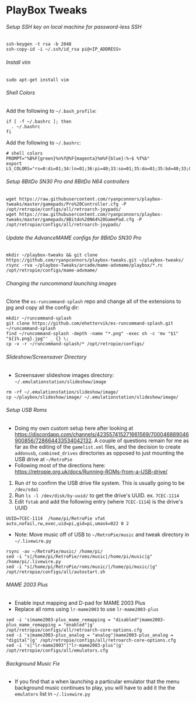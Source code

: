 
# PlayBox Tweaks

###### Setup SSH key on local machine for password-less SSH
  ```
  ssh-keygen -t rsa -b 2048
  ssh-copy-id -i ~/.ssh/id_rsa pi@<IP_ADDRESS>
  ```

###### Install vim
```
sudo apt-get install vim
```

###### Shell Colors
Add the following to `~/.bash_profile`:
```
if [ -f ~/.bashrc ]; then
  . ~/.bashrc
fi
```

Add the following to `~/.bashrc`:
```
# shell colors
PROMPT="%B%F{green}%n%f@%F{magenta}%m%F{blue}:%~$ %f%b"
export LS_COLORS="rs=0:di=01;34:ln=01;36:pi=40;33:so=01;35:do=01;35:bd=40;33;01:cd=40;33;01:or=40;31;01:su=37;41:sg=30;43:tw=30;42:ow=34;42:st=37;44:ex=01;32:"
```

###### Setup 8BitDo SN30 Pro and 8BitDo N64 controllers
 ```
 wget https://raw.githubusercontent.com/ryanpconnors/playbox-tweaks/master/gamepads/Pro%20Controller.cfg -P /opt/retropie/configs/all/retroarch-joypads/
 wget https://raw.githubusercontent.com/ryanpconnors/playbox-tweaks/master/gamepads/8Bitdo%20N64%20GamePad.cfg -P /opt/retropie/configs/all/retroarch-joypads/
 ```

###### Update the AdvanceMAME configs for 8BitDo SN30 Pro
  ```
  mkdir ~/playbox-tweaks && git clone https://github.com/ryanpconnors/playbox-tweaks.git ~/playbox-tweaks/
  rsync -rva ~/playbox-Tweaks/arcade/mame-advmame/playbox/*.rc /opt/retropie/configs/mame-advmame/
  ```

###### Changing the runcommand launching images
Clone the `es-runcommand-splash` repo and change all of the extensions to jpg and copy all the config dir:
```
mkdir ~/runcommand-splash
git clone https://github.com/ehettervik/es-runcommand-splash.git ~/runcommand-splash
find ~/runcommand-splash -depth -name "*.png" -exec sh -c 'mv "$1" "${1%.png}.jpg"' _ {} \;
cp -v -r ~/runcommand-splash/* /opt/retropie/configs/
```

###### Slideshow/Screensaver Directory
- Screensaver slideshow images directory: `~/.emulationstation/slideshow/image`
```
rm -rf ~/.emulationstation/slideshow/image/
cp ~/playbox/slideshow/image/ ~/.emulationstation/slideshow/image/
```

###### Setup USB Roms
- Doing my own custom setup here after looking at https://discordapp.com/channels/423557415271661569/700046889046900856/728664433534042132. A couple of questions remain for me as far as the editing of the `gamelist.xml` files, and the decision to create `addonusb`, `combined_drives` directories as opposed to just mounting the USB drive at `~/RetroPie`
- Following most of the directions here: https://retropie.org.uk/docs/Running-ROMs-from-a-USB-drive/
1. Run `df` to confirm the USB drive file system. This is usually going to be `/dev/sda1`
2. Run `ls -l /dev/disk/by-uuid/` to get the drive's UUID. ex. `7CEC-1114`
3. Edit `fstab` and add the following entry (where `7CEC-1114`) is the drive's UUID
  ```
  UUID=7CEC-1114  /home/pi/RetroPie vfat  auto,nofail,rw,exec,uid=pi,gid=pi,umask=022 0 2
  ```
- Note: Move music off of USB to `~/RetroPie/music` and tweak directory in `~/.livewire.py`
```
rsync -av ~/RetroPie/music/ /home/pi/
sed -i "s|/home/pi/RetroPie/roms/music|/home/pi/music|g" /home/pi/.livewire.py
sed -i "s|/home/pi/RetroPie/roms/music/|/home/pi/music/|g" /opt/retropie/configs/all/autostart.sh
```

###### MAME 2003 Plus
- Enable input mapping and D-pad for MAME 2003 Plus
- Replace all roms using `lr-mame2003` to use `lr-mame2003-plus`
```
sed -i 's|mame2003-plus_mame_remapping = "disabled"|mame2003-plus_mame_remapping = "enabled"|g' /opt/retropie/configs/all/retroarch-core-options.cfg
sed -i 's|mame2003-plus_analog = "analog"|mame2003-plus_analog = "digital"|g' /opt/retropie/configs/all/retroarch-core-options.cfg
sed -i 's|"lr-mame2003"|"lr-mame2003-plus"|g' /opt/retropie/configs/all/emulators.cfg
```

###### Background Music Fix
- If you find that a when launching a particular emulator that the menu background music continues to play, you will have to add it the the `emulators` list in `~/.livewire.py`
